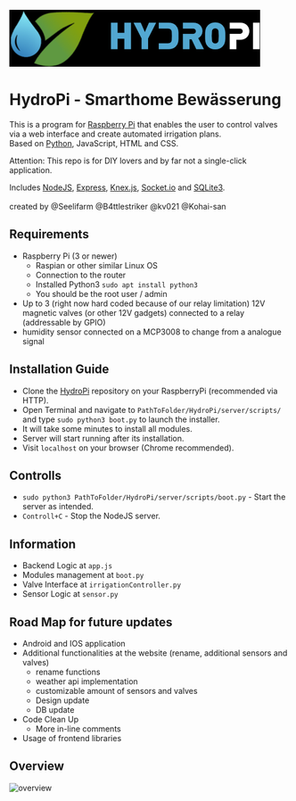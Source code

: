 ![HydroPi Logo](/server/app/resources/img/HP_Logo.png)
# HydroPi - Smarthome Bewässerung
This is a program for [Raspberry Pi](https://www.raspberrypi.org/) that enables the user to control valves via a web interface and create automated irrigation plans. <br>
Based on [Python](https://www.python.org/), JavaScript, HTML and CSS.

Attention: This repo is for DIY lovers and by far not a single-click application.


Includes [NodeJS](https://nodejs.org/en), [Express](https://expressjs.com/de), [Knex.js](https://knexjs.org), [Socket.io](https://socket.io) and [SQLite3](https://www.sqlite.org/index.html).
<br> 
<br>
created by @Seelifarm @B4ttlestriker @kv021 @Kohai-san


## Requirements
- Raspberry Pi (3 or newer)
  - Raspian or other similar Linux OS
  - Connection to the router
  - Installed Python3 `sudo apt install python3`
  - You should be the root user / admin
- Up to 3 (right now hard coded because of our relay limitation) 12V magnetic valves (or other 12V gadgets) connected to a relay (addressable by GPIO)
- humidity sensor connected on a MCP3008 to change from a analogue signal


## Installation Guide
* Clone the [HydroPi](https://github.com/Seelifarm/HydroPi) repository on your RaspberryPi (recommended via HTTP).
* Open Terminal and navigate to `PathToFolder/HydroPi/server/scripts/` and type `sudo python3 boot.py` to launch the installer.
* It will take some minutes to install all modules.
* Server will start running after its installation.
* Visit `localhost` on your browser (Chrome recommended).

## Controlls
* `sudo python3 PathToFolder/HydroPi/server/scripts/boot.py` - Start the server as intended.
* `Controll+C` - Stop the NodeJS server.


## Information
* Backend Logic at `app.js`
* Modules management at `boot.py`
* Valve Interface at `irrigationController.py`
* Sensor Logic at `sensor.py`


## Road Map for future updates
* Android and IOS application
* Additional functionalities at the website (rename, additional sensors and valves)
  * rename functions
  * weather api implementation
  * customizable amount of sensors and valves
  * Design update
  * DB update
* Code Clean Up
  * More in-line comments
* Usage of frontend libraries

## Overview
![overview](https://i.imgur.com/nEuLwVr.png)
